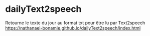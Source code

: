 # dailyText2speech
Retourne le texte du jour au format txt pour être lu par Text2speech
https://nathanael-bonamie.github.io/dailyText2speech/index.html
